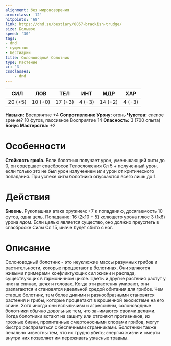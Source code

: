 ```yaml
---
alignment: без мировоззрения
armorclass: '12'
hitpoints: '68'
link: https://dnd.su/bestiary/8057-brackish-trudge/
size: Большое
speed: '30'
tags:
- dnd
- существо
- бестиарий
title: Солоноводный болотник
type: Растение
cr: '3'
cssclasses:
    - dnd
---
```



| СИЛ | ЛОВ | ТЕЛ | ИНТ | МДР | ХАР |
|---|---|---|---|---|---|
| 20 (+5) | 10 (+0) | 17 (+3) | 4 (-3) | 14 (+2) | 4 (-3) |
**Навыки:** Восприятие +4
**Сопротивление Урону:** огонь
**Чувства:** слепое зрение? 10 футов, пассивное Восприятие 14
**Опасность:** 3 (700 опыта)
**Бонус Мастерства:** +2


# Особенности
**Стойкость гриба.** Если болотник получает урон, уменьшающий хиты до 0, он совершает спасбросок Телосложения Сл 5 + полученный урон, если только это не был урон излучением или урон от критического попадания. При успехе хиты болотника опускаются всего лишь до 1.


# Действия
**Бивень.** Рукопашная атака оружием: +7 к попаданию, досягаемость 10 футов, одна цель. Попадание: 16 (2к10 + 5) колющего урона плюс 3 (1к6) урона ядом. Если целью является существо, оно должно преуспеть в спасброске Силы Сл 15, иначе будет сбито с ног.


# Описание
Солоноводный болотник - это неуклюжие массы разумных грибов и растительности, которые процветают в болотинах. Они являются живыми примерами конфликтующих сил жизни и распада, существующих в гармоничном цикле. Цветы и другие растения растут у них на спинах, шеях и головах. Когда эти растения умирают, они разлагаются и становятся идеальной средой обитания для грибов. Чем старше болотник, тем более дикими и разнообразными становятся растения и грибы, которые процветают в крошечной экосистеме на его спине. Хотя иногда они вспыльчивы и агрессивны, солоноводные болотники обычно довольные тем, что занимаются своими делами. Когда болотники встают на защиту или отгоняют противников, их грозные бивни, пропитанные смертоносными спорами грибов, могут быстро расправиться с беспечными странниками. Болотники также печально известны тем, что их трудно убить; энергия жизни и смерти внутри них позволяет им переживать ужасные травмы.